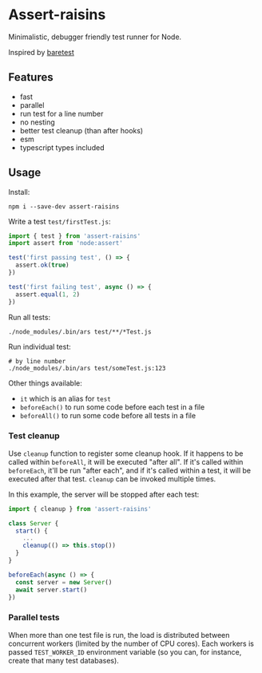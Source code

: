 # Assert-raisins

Minimalistic, debugger friendly test runner for Node.

Inspired by [baretest](https://github.com/volument/baretest)

## Features

- fast
- parallel
- run test for a line number
- no nesting
- better test cleanup (than after hooks)
- esm
- typescript types included

## Usage

Install:

    npm i --save-dev assert-raisins

Write a test `test/firstTest.js`:

```javascript
import { test } from 'assert-raisins'
import assert from 'node:assert'

test('first passing test', () => {
  assert.ok(true)
})

test('first failing test', async () => {
  assert.equal(1, 2)
})
```

Run all tests:

    ./node_modules/.bin/ars test/**/*Test.js

Run individual test:

    # by line number
    ./node_modules/.bin/ars test/someTest.js:123

Other things available:

- `it` which is an alias for `test`
- `beforeEach()` to run some code before each test in a file
- `beforeAll()` to run some code before all tests in a file

### Test cleanup

Use `cleanup` function to register some cleanup hook. If it happens to be called within `beforeAll`, it will be executed "after all". If it's called within `beforeEach`, it'll be run "after each", and if it's called within a test, it will be executed after that test. `cleanup` can be invoked multiple times.

In this example, the server will be stopped after each test:

```javascript
import { cleanup } from 'assert-raisins'

class Server {
  start() {
    ...
    cleanup(() => this.stop())
  }
}

beforeEach(async () => {
  const server = new Server()
  await server.start()
})
```

### Parallel tests

When more than one test file is run, the load is distributed between concurrent workers (limited by the number of CPU cores). Each workers is passed `TEST_WORKER_ID` environment variable (so you can, for instance, create that many test databases).
